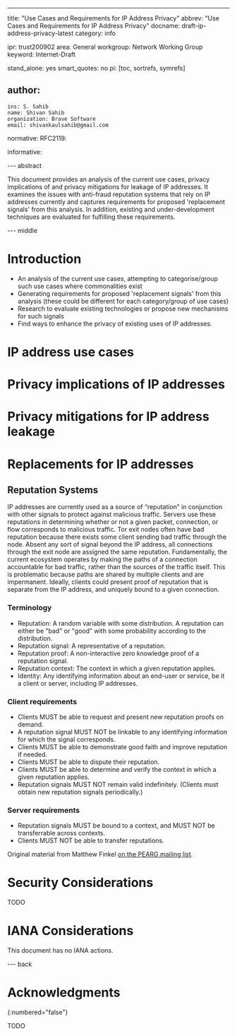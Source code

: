 ---
title: "Use Cases and Requirements for IP Address Privacy"
abbrev: "Use Cases and Requirements for IP Address Privacy"
docname: draft-ip-address-privacy-latest
category: info

ipr: trust200902
area: General
workgroup: Network Working Group
keyword: Internet-Draft

stand_alone: yes
smart_quotes: no
pi: [toc, sortrefs, symrefs]

author:
 -
    ins: S. Sahib
    name: Shivan Sahib
    organization: Brave Software
    email: shivankaulsahib@gmail.com
    


normative:
  RFC2119:

informative:




--- abstract

This document provides an analysis of the current use cases, privacy implications of and privacy mitigations for leakage of IP addresses. It examines the issues with anti-fraud reputation systems that rely on IP addresses currently and captures requirements for proposed 'replacement signals' from this analysis. In addition, existing and under-development techniques are evaluated for fulfilling these requirements.


--- middle

# Introduction

* An analysis of the current use cases, attempting to categorise/group such use cases where commonalities exist
* Generating requirements for proposed 'replacement signals' from this analysis (these could be different for each category/group of use cases)
* Research to evaluate existing technologies or propose new mechanisms for such signals
* Find ways to enhance the privacy of existing uses of IP addresses.



# IP address use cases

# Privacy implications of IP addresses

# Privacy mitigations for IP address leakage

# Replacements for IP addresses

## Reputation Systems

IP addresses are currently used as a source of “reputation” in conjunction with other signals to protect against malicious traffic. Servers use these reputations in determining whether or not a given packet, connection, or flow corresponds to malicious traffic. Tor exit nodes often have bad reputation because there exists some client sending bad traffic through the node. Absent any sort of signal beyond the IP address, all connections through the exit node are assigned the same reputation. Fundamentally, the current ecosystem operates by making the paths of a connection accountable for bad traffic, rather than the sources of the traffic itself. This is problematic because paths are shared by multiple clients and are impermanent. Ideally, clients could present proof of reputation that is separate from the IP address, and uniquely bound to a given connection. 

### Terminology

- Reputation: A random variable with some distribution. A reputation can either be "bad" or "good" with some probability according to the distribution.
- Reputation signal: A representative of a reputation.
- Reputation proof: A non-interactive zero knowledge proof of a reputation signal.
- Reputation context: The context in which a given reputation applies.
- Identity: Any identifying information about an end-user or service, be it a client or server, including IP addresses.

### Client requirements

- Clients MUST be able to request and present new reputation proofs on demand.
- A reputation signal MUST NOT be linkable to any identifying information for which the signal corresponds.
- Clients MUST be able to demonstrate good faith and improve reputation if needed.
- Clients MUST be able to dispute their reputation.
- Clients MUST be able to determine and verify the context in which a given reputation applies.
- Reputation signals MUST NOT remain valid indefinitely. (Clients must obtain new reputation signals periodically.)

### Server requirements

- Reputation signals MUST be bound to a context, and MUST NOT be transferrable across contexts.
- Clients MUST NOT be able to transfer reputations.

Original material from Matthew Finkel [on the PEARG mailing list](https://mailarchive.ietf.org/arch/msg/pearg/YbWZe6FtNMh9KkQrLMM3-dzbtjA/).


# Security Considerations

TODO

# IANA Considerations

This document has no IANA actions.



--- back

# Acknowledgments
{:numbered="false"}

TODO
